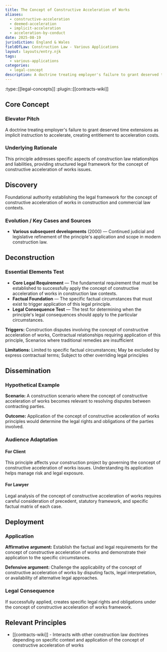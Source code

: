 ```yaml
---
title: The Concept of Constructive Acceleration of Works
aliases:
  - constructive-acceleration
  - deemed-acceleration
  - implicit-acceleration
  - acceleration-by-conduct
date: 2025-08-19
jurisdiction: England & Wales
fieldOfLaw: Construction Law - Various Applications
layout: layouts/entry.njk
tags:
  - various-applications
categories:
  - legal-concept
description: A doctrine treating employer's failure to grant deserved time extensions as implicit instruction to accelerate, creating entitlement to acceleration costs.
---
```


:type::[[legal-concepts]]
:plugin::[[contracts-wiki]]

## Core Concept

### Elevator Pitch

A doctrine treating employer's failure to grant deserved time extensions as implicit instruction to accelerate, creating entitlement to acceleration costs.

### Underlying Rationale

This principle addresses specific aspects of construction law relationships and liabilities, providing structured legal framework for the concept of constructive acceleration of works issues.

## Discovery

Foundational authority establishing the legal framework for the concept of constructive acceleration of works in construction and commercial law contexts.

### Evolution / Key Cases and Sources

- **Various subsequent developments** (2000) — Continued judicial and legislative refinement of the principle's application and scope in modern construction law.

## Deconstruction

### Essential Elements Test

- **Core Legal Requirement** — The fundamental requirement that must be established to successfully apply the concept of constructive acceleration of works in construction law contexts.
- **Factual Foundation** — The specific factual circumstances that must exist to trigger application of this legal principle.
- **Legal Consequence Test** — The test for determining when the principle's legal consequences should apply to the particular circumstances.

**Triggers:** Construction disputes involving the concept of constructive acceleration of works, Contractual relationships requiring application of this principle, Scenarios where traditional remedies are insufficient

**Limitations:** Limited to specific factual circumstances; May be excluded by express contractual terms; Subject to other overriding legal principles

## Dissemination

### Hypothetical Example

**Scenario:** A construction scenario where the concept of constructive acceleration of works becomes relevant to resolving disputes between contracting parties.

**Outcome:** Application of the concept of constructive acceleration of works principles would determine the legal rights and obligations of the parties involved.

### Audience Adaptation

#### For Client

This principle affects your construction project by governing the concept of constructive acceleration of works issues. Understanding its application helps manage risk and legal exposure.

#### For Lawyer

Legal analysis of the concept of constructive acceleration of works requires careful consideration of precedent, statutory framework, and specific factual matrix of each case.

## Deployment

### Application

**Affirmative argument:** Establish the factual and legal requirements for the concept of constructive acceleration of works and demonstrate their application to the specific circumstances.

**Defensive argument:** Challenge the applicability of the concept of constructive acceleration of works by disputing facts, legal interpretation, or availability of alternative legal approaches.

### Legal Consequence

If successfully applied, creates specific legal rights and obligations under the concept of constructive acceleration of works framework.

## Relevant Principles

- [[contracts-wiki]] - Interacts with other construction law doctrines depending on specific context and application of the concept of constructive acceleration of works
